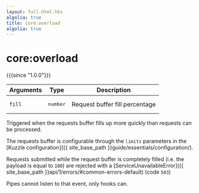 ```yaml
---
layout: full.html.hbs
algolia: true
title: core:overload
algolia: true
---
```


# core:overload

{{{since "1.0.0"}}}

| Arguments | Type | Description |
|-----------|------|-------------|
| `fill` | <pre>number</pre> | Request buffer fill percentage |

Triggered when the requests buffer fills up more quickly than requests can be processed.

The requests buffer is configurable through the `limits` parameters in the [Kuzzle configuration]({{ site_base_path }}guide/essentials/configuration/).

Requests submitted while the request buffer is completely filled (i.e. the payload is equal to `100`) are rejected with a [ServiceUnavailableError]({{ site_base_path }}api/1/errors/#common-errors-default) (code `503`)

<div class="alert alert-info">Pipes cannot listen to that event, only hooks can.</div>
